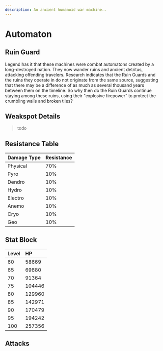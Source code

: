 ```yaml
---
description: An ancient humanoid war machine..
---
```


# Automaton

## Ruin Guard

Legend has it that these machines were combat automatons created by a long-destroyed nation. They now wander ruins and ancient detritus, attacking offending travelers. Research indicates that the Ruin Guards and the ruins they operate in do not originate from the same source, suggesting that there may be a difference of as much as several thousand years between them on the timeline. So why then do the Ruin Guards continue staying among these ruins, using their "explosive firepower" to protect the crumbling walls and broken tiles?

## Weakspot Details

> todo

## Resistance Table

| Damage Type | Resistance |
| :--- | :--- |
| Physical | 70% |
| Pyro | 10% |
| Dendro | 10% |
| Hydro | 10% |
| Electro | 10% |
| Anemo | 10% |
| Cryo | 10% |
| Geo | 10% |

## Stat Block

| Level | HP |
| :--- | :--- |
| 60 | 58669 |
| 65 | 69880 |
| 70 | 91364 |
| 75 | 104446 |
| 80 | 129960 |
| 85 | 142971 |
| 90 | 170479 |
| 95 | 194242 |
| 100 | 257356 |

## Attacks

